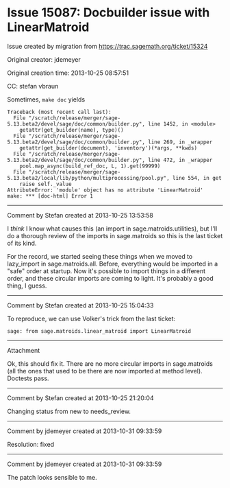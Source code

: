 # Issue 15087: Docbuilder issue with LinearMatroid

Issue created by migration from https://trac.sagemath.org/ticket/15324

Original creator: jdemeyer

Original creation time: 2013-10-25 08:57:51

CC:  stefan vbraun

Sometimes, `make doc` yields

```
Traceback (most recent call last):
  File "/scratch/release/merger/sage-5.13.beta2/devel/sage/doc/common/builder.py", line 1452, in <module>
    getattr(get_builder(name), type)()
  File "/scratch/release/merger/sage-5.13.beta2/devel/sage/doc/common/builder.py", line 269, in _wrapper
    getattr(get_builder(document), 'inventory')(*args, **kwds)
  File "/scratch/release/merger/sage-5.13.beta2/devel/sage/doc/common/builder.py", line 472, in _wrapper
    pool.map_async(build_ref_doc, L, 1).get(99999)
  File "/scratch/release/merger/sage-5.13.beta2/local/lib/python/multiprocessing/pool.py", line 554, in get
    raise self._value
AttributeError: 'module' object has no attribute 'LinearMatroid'
make: *** [doc-html] Error 1
```



---

Comment by Stefan created at 2013-10-25 13:53:58

I *think* I know what causes this (an import in sage.matroids.utilities), but I'll do a thorough review of the imports in sage.matroids so this is the last ticket of its kind.

For the record, we started seeing these things when we moved to lazy_import in sage.matroids.all. Before, everything would be imported in a "safe" order at startup. Now it's possible to import things in a different order, and these circular imports are coming to light. It's probably a good thing, I guess.


---

Comment by Stefan created at 2013-10-25 15:04:33

To reproduce, we can use Volker's trick from the last ticket:


```
sage: from sage.matroids.linear_matroid import LinearMatroid
```



---

Attachment

Ok, this should fix it. There are no more circular imports in sage.matroids (all the ones that used to be there are now imported at method level). Doctests pass.


---

Comment by Stefan created at 2013-10-25 21:20:04

Changing status from new to needs_review.


---

Comment by jdemeyer created at 2013-10-31 09:33:59

Resolution: fixed


---

Comment by jdemeyer created at 2013-10-31 09:33:59

The patch looks sensible to me.

